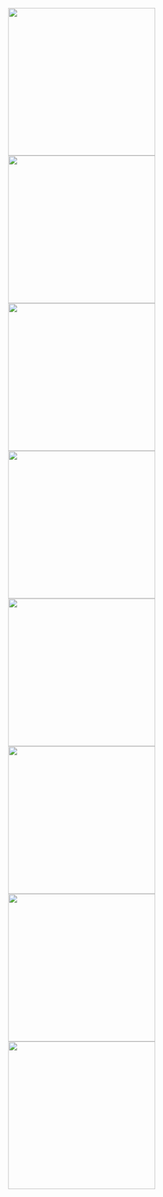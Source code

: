 [<img src="https://raw.githubusercontent.com/xavrr/test/master//PagesVideotex4/E.BIG.APPLE" width="300">](http://212.47.238.202/minitel/minitel-loader.html?url=https://raw.githubusercontent.com/xavrr/test/master//PagesVideotex4/E.BIG.APPLE.png)<BR>
[<img src="https://raw.githubusercontent.com/xavrr/test/master//PagesVideotex4/E.BIG.DEBUT" width="300">](http://212.47.238.202/minitel/minitel-loader.html?url=https://raw.githubusercontent.com/xavrr/test/master//PagesVideotex4/E.BIG.DEBUT.png)<BR>
[<img src="https://raw.githubusercontent.com/xavrr/test/master//PagesVideotex4/E.BIG.SCREEN2" width="300">](http://212.47.238.202/minitel/minitel-loader.html?url=https://raw.githubusercontent.com/xavrr/test/master//PagesVideotex4/E.BIG.SCREEN2.png)<BR>
[<img src="https://raw.githubusercontent.com/xavrr/test/master//PagesVideotex4/E.BIG.SCREEN_" width="300">](http://212.47.238.202/minitel/minitel-loader.html?url=https://raw.githubusercontent.com/xavrr/test/master//PagesVideotex4/E.BIG.SCREEN_.png)<BR>
[<img src="https://raw.githubusercontent.com/xavrr/test/master//PagesVideotex4/E.GILBERT1" width="300">](http://212.47.238.202/minitel/minitel-loader.html?url=https://raw.githubusercontent.com/xavrr/test/master//PagesVideotex4/E.GILBERT1.png)<BR>
[<img src="https://raw.githubusercontent.com/xavrr/test/master//PagesVideotex4/E.GILBERT2" width="300">](http://212.47.238.202/minitel/minitel-loader.html?url=https://raw.githubusercontent.com/xavrr/test/master//PagesVideotex4/E.GILBERT2.png)<BR>
[<img src="https://raw.githubusercontent.com/xavrr/test/master//PagesVideotex4/E.GILBERT3" width="300">](http://212.47.238.202/minitel/minitel-loader.html?url=https://raw.githubusercontent.com/xavrr/test/master//PagesVideotex4/E.GILBERT3.png)<BR>
[<img src="https://raw.githubusercontent.com/xavrr/test/master//PagesVideotex4/E.SPRINGTIME" width="300">](http://212.47.238.202/minitel/minitel-loader.html?url=https://raw.githubusercontent.com/xavrr/test/master//PagesVideotex4/E.SPRINGTIME.png)<BR>
